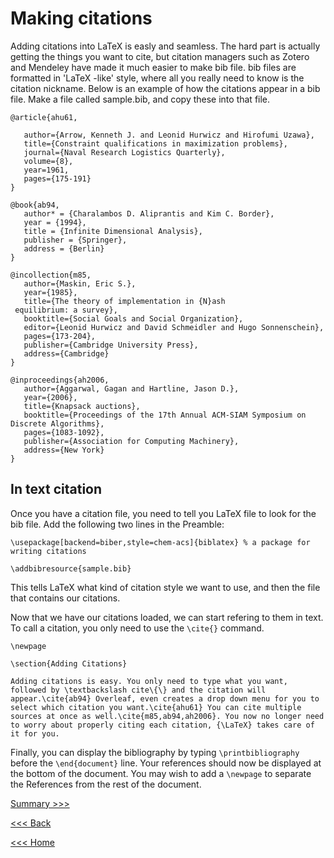 # Making citations

Adding citations into LaTeX is easly and seamless. The hard part is actually getting the things you want to cite, but citation managers such as Zotero and Mendeley have made it much easier to make bib file. bib files are formatted in 'LaTeX -like' style, where all you really need to know is the citation nickname. Below is an example of how the citations appear in a bib file. Make a file called sample.bib, and copy these into that file.

```
@article{ahu61,

   author={Arrow, Kenneth J. and Leonid Hurwicz and Hirofumi Uzawa},
   title={Constraint qualifications in maximization problems},
   journal={Naval Research Logistics Quarterly},
   volume={8},
   year=1961,
   pages={175-191}
}

@book{ab94,
   author* = {Charalambos D. Aliprantis and Kim C. Border},
   year = {1994},
   title = {Infinite Dimensional Analysis},
   publisher = {Springer},
   address = {Berlin}
}

@incollection{m85,
   author={Maskin, Eric S.},
   year={1985},
   title={The theory of implementation in {N}ash
 equilibrium: a survey},
   booktitle={Social Goals and Social Organization},
   editor={Leonid Hurwicz and David Schmeidler and Hugo Sonnenschein},
   pages={173-204},
   publisher={Cambridge University Press},
   address={Cambridge}
}

@inproceedings{ah2006,
   author={Aggarwal, Gagan and Hartline, Jason D.},
   year={2006},
   title={Knapsack auctions},
   booktitle={Proceedings of the 17th Annual ACM-SIAM Symposium on Discrete Algorithms},
   pages={1083-1092},
   publisher={Association for Computing Machinery},
   address={New York}
}

```

## In text citation
Once you have a citation file, you need to tell you LaTeX file to look for the bib file. Add the following two lines in the Preamble:

```
\usepackage[backend=biber,style=chem-acs]{biblatex} % a package for writing citations

\addbibresource{sample.bib}
```

This tells LaTeX what kind of citation style we want to use, and then the file that contains our citations.

Now that we have our citations loaded, we can start refering to them in text. To call a citation, you only need to use the `\cite{}` command. 

```
\newpage 

\section{Adding Citations}

Adding citations is easy. You only need to type what you want, followed by \textbackslash cite\{\} and the citation will appear.\cite{ab94} Overleaf, even creates a drop down menu for you to select which citation you want.\cite{ahu61} You can cite multiple sources at once as well.\cite{m85,ab94,ah2006}. You now no longer need to worry about properly citing each citation, {\LaTeX} takes care of it for you.
```

Finally, you can display the bibliography by typing `\printbibliography` before the `\end{document}` line. Your references should now be displayed at the bottom of the document. You may wish to add a `\newpage` to separate the References from the rest of the document.

[Summary >>>](fin.md)

[<<< Back](figures.md)

[<<< Home](../README.md)


